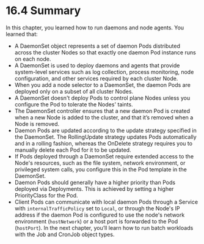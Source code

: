 # 16.4  Summary
In this chapter, you learned how to run daemons and node agents. You learned that:

* A DaemonSet object represents a set of daemon Pods distributed across the cluster Nodes so that exactly one daemon Pod instance runs on each node.
* A DaemonSet is used to deploy daemons and agents that provide system-level services such as log collection, process monitoring, node configuration, and other services required by each cluster Node.
* When you add a node selector to a DaemonSet, the daemon Pods are deployed only on a subset of all cluster Nodes.
* A DaemonSet doesn't deploy Pods to control plane Nodes unless you configure the Pod to tolerate the Nodes' taints.
* The DaemonSet controller ensures that a new daemon Pod is created when a new Node is added to the cluster, and that it’s removed when a Node is removed.
* Daemon Pods are updated according to the update strategy specified in the DaemonSet. The RollingUpdate strategy updates Pods automatically and in a rolling fashion, whereas the OnDelete strategy requires you to manually delete each Pod for it to be updated.
* If Pods deployed through a DaemonSet require extended access to the Node's resources, such as the file system, network environment, or privileged system calls, you configure this in the Pod template in the DaemonSet.
* Daemon Pods should generally have a higher priority than Pods deployed via Deployments. This is achieved by setting a higher PriorityClass for the Pod.
* Client Pods can communicate with local daemon Pods through a Service with `internalTrafficPolicy` set to `Local`, or through the Node's IP address if the daemon Pod is configured to use the node's network environment (`hostNetwork`) or a host port is forwarded to the Pod (`hostPort`).
In the next chapter, you’ll learn how to run batch workloads with the Job and CronJob object types.